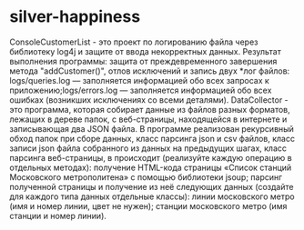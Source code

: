 # silver-happiness
ConsoleCustomerList - это проект по логированию файла через библиотеку log4j и защите от ввода некорректных данных. Результат выполнения программы: защита от преждевременного завершения метода "addCustomer()", отлов исключений и запись двух *лог файлов: logs/queries.log — заполняется информацией обо всех запросах к приложению;logs/errors.log — заполняется информацией обо всех ошибках (возникших исключениях со всеми деталями).
DataCollector - это программа, которая собирает данные из файлов разных форматов, лежащих в дереве папок, с веб-страницы, находящейся в интернете и записывающая два JSON файла. В программе реализован рекурсивный обход папок при сборе данных, класс парсинга json и csv файлов, класс записи json файла собранного из данных на предыдущих шагах, класс парсинга веб-страницы, в происходит (реализуйте каждую операцию в отдельных методах):
получение HTML-кода страницы «Список станций Московского метрополитена» с помощью библиотеки jsoup; парсинг полученной страницы и получение из неё следующих данных (создайте для каждого типа данных отдельные классы): линии московского метро (имя и номер линии, цвет не нужен); станции московского метро (имя станции и номер линии).
